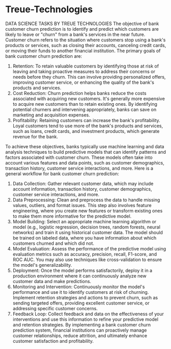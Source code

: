 # Treue-Technologies
DATA SCIENCE TASKS BY TREUE TECHNOLOGIES
The objective of bank customer churn prediction is to identify and predict which customers are likely to leave or "churn" from a bank's services in the near future. Customer churn refers to the situation where customers stop using a bank's products or services, such as closing their accounts, canceling credit cards, or moving their funds to another financial institution.
The primary goals of bank customer churn prediction are:
1. Retention: To retain valuable customers by identifying those at risk of leaving and taking proactive measures to address their concerns or needs before they churn. This can involve providing personalized offers, improving customer service, or enhancing the quality of the bank's products and services.
2. Cost Reduction: Churn prediction helps banks reduce the costs associated with acquiring new customers. It's generally more expensive to acquire new customers than to retain existing ones. By identifying potential churners and intervening appropriately, banks can save on marketing and acquisition expenses.
3. Profitability: Retaining customers can increase the bank's profitability. Loyal customers tend to use more of the bank's products and services, such as loans, credit cards, and investment products, which generate revenue for the bank.

To achieve these objectives, banks typically use machine learning and data analysis techniques to build predictive models that can identify patterns and factors associated with customer churn. These models often take into account various features and data points, such as customer demographics, transaction history, customer service interactions, and more.
Here is a general workflow for bank customer churn prediction:

1. Data Collection: Gather relevant customer data, which may include account information, transaction history, customer demographics, customer service interactions, and more.
2. Data Preprocessing: Clean and preprocess the data to handle missing values, outliers, and format issues. This step also involves feature engineering, where you create new features or transform existing ones to make them more informative for the predictive model.
3. Model Building: Select an appropriate machine learning algorithm or model (e.g., logistic regression, decision trees, random forests, neural networks) and train it using historical customer data. The model should be trained on labeled data, where you have information about which customers churned and which did not.
4. Model Evaluation: Assess the performance of the predictive model using evaluation metrics such as accuracy, precision, recall, F1-score, and ROC AUC. You may also use techniques like cross-validation to ensure the model's generalizability.
5. Deployment: Once the model performs satisfactorily, deploy it in a production environment where it can continuously analyze new customer data and make predictions.
6. Monitoring and Intervention: Continuously monitor the model's performance and use it to identify customers at risk of churning. Implement retention strategies and actions to prevent churn, such as sending targeted offers, providing excellent customer service, or addressing specific customer concerns.
7. Feedback Loop: Collect feedback and data on the effectiveness of your interventions and use this information to refine your predictive model and retention strategies.
By implementing a bank customer churn prediction system, financial institutions can proactively manage customer relationships, reduce attrition, and ultimately enhance customer satisfaction and profitability.
